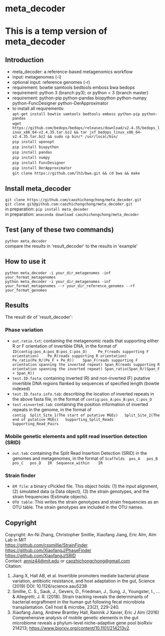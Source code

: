 # meta_decoder
# This is a temp version of meta_decoder
## Introduction
* meta_decoder: a reference-based metagenomics workflow
* input: metagenomes (-i)
* optional input: reference genomes (-r)
* requirement: bowtie samtools bedtools emboss  bwa bedops
* requirement: python 3 (branch py3); or python < 3 (branch master)
* requirement: python-pip python-pandas biopython python-numpy python-FuncDesigner python-DerApproximator
* to install all requirements:\
`apt-get install bowtie samtools bedtools emboss python-pip python-pandas`\
`wget https://github.com/bedops/bedops/releases/download/v2.4.35/bedops_linux_x86_64-v2.4.35.tar.bz2 && tar jxf bedops_linux_x86_64-v2.4.35.tar.bz2 && sudo cp bin/* /usr/local/bin/`\
`pip install openopt`\
`pip install biopython`\
`pip install pandas`\
`pip install numpy`\
`pip install FuncDesigner`\
`pip install DerApproximator`\
`git clone https://github.com/lh3/bwa.git && cd bwa && make`

## Install meta_decoder
`git clone https://github.com/caozhichongchong/meta_decoder.git`\
`git clone git@github.com:caozhichongchong/meta_decoder.git`\
in preparation: `pip install meta_decoder`\
in preparation: `anaconda download caozhichongchong/meta_decoder`

## Test (any of these two commands)
`python meta_decoder`\
compare the results in 'result_decoder' to the results in 'example'

## How to use it

`python meta_decoder -i your_dir_metagenomes -inf your_format_metagenomes`\
`python meta_decoder -i your_dir_metagenomes -inf your_format_metagenomes --r your_dir_reference_genomes --rf your_format_genomes`

## Results
The result dir of 'result_decoder':
### Phase variation
* `out.ratio.txt`: containing the metagenomic reads that supporting either R or F orientation of invertible DNA, in the format of \
`ID(contig:pos_A:pos_B:pos_C:pos_D) 	Pe_F(reads supporting F orientation)	Pe_R(reads supporting R orientation)	Pe_ratio(Pe_R/(Pe_F + Pe_R))	Span_F(reads supporting F orientation spanning the inverted repeat)	Span_R(reads supporting R orientation spanning the inverted repeat)	Span_ratio(Span_R/(Span_F + Span_R))`
* `test.ID.fasta`: containing inverted (R) and non-inverted (F) putative invertible DNA regions flanked by sequences of specified length (bowtie indexed)
* `test.ID.fasta.info.tab`:  describing the location of inverted repeats in the above fasta file, in the format of `contig:pos_A:pos_B:pos_C:pos_D`
* `test.einverted.tab`:  containing the position information of inverted repeats in the genome, in the format of \
`contig  Split_Site_1(The start of putative MGEs)   Split_Site_2(The end of putative MGEs)   Supporting_Split_Reads  Supporting_Read_Pairs`
### Mobile genetic elements and split read insertion detection (SRID)
* `out.tab`:  containing the Split Read Insertion Detection (SRID) in the genomes and metagenomes, in the format of `Scaffolds  pos_A   pos_B   pos_C   pos_D   IR  Sequence_within    IR`
### Strain finder
* `EM file`:  a binary cPickled file. This object holds: (1) the input alignment, (2) simulated data (a Data object), (3) the strain genotypes, and the strain frequencies (Estimate objects).
* `OTU table`:  This writes the strain genotypes and strain frequencies as an OTU table. The strain genotypes are included in the OTU names.

## Copyright
Copyright: An-Ni Zhang, Christopher Smillie, Xiaofang Jiang, Eric Alm, Alm Lab in MIT\
https://github.com/cssmillie/StrainFinder \
https://github.com/XiaofangJ/PhaseFinder \
https://github.com/XiaofangJ/SRID \
Contact: anniz44@mit.edu or caozhichongchong@gmail.com\
Citation:
1. Jiang X, Hall AB, et al. Invertible promoters mediate bacterial phase variation, antibiotic resistance, and host adaptation in the gut, Science (2019) DOI: 10.1126/science.aau5238
2. Smillie, C. S., Sauk, J., Gevers, D., Friedman, J., Sung, J., Youngster, I., ... & Allegretti, J. R. (2018). Strain tracking reveals the determinants of bacterial engraftment in the human gut following fecal microbiota transplantation. Cell host & microbe, 23(2), 229-240.
3. Xiaofang Jiang, Andrew Brantley Hall, Ramnik J Xavier, Eric J Alm (2016) Comprehensive analysis of mobile genetic elements in the gut microbiome reveals a phylum-level niche-adaptive gene pool bioRxiv 214213; https://www.biorxiv.org/content/10.1101/214213v2.
